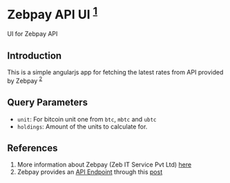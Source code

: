# Zebpay API UI <sup>[1](#footnote1)</sup>
UI for Zebpay API

## Introduction

This is a simple angularjs app for fetching the latest rates from API provided by Zebpay <sup>[2](#footnote2)</sup>

## Query Parameters

* `unit`: For bitcoin unit one from `btc`, `mbtc` and `ubtc`
* `holdings`: Amount of the units to calculate for.

## References

1. <a name="footnote1"></a>More information about Zebpay (Zeb IT Service Pvt Ltd) [here](https://zebpay.com)
2. <a name="footnote2"></a>Zebpay provides an [API Endpoint](https://www.zebapi.com/api/v1/market/ticker/btc/inr) through this [post](https://zebpay.zendesk.com/hc/en-us/articles/115004228609-Zebpay-APIs)
